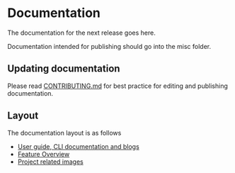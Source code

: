 # Documentation

The documentation for the next release goes here.

Documentation intended for publishing should go into the misc folder.

## Updating documentation
Please read [CONTRIBUTING.md](
https://github.com/vmware/vsphere-storage-for-docker/blob/master/CONTRIBUTING.md) for
best practice for editing and publishing documentation.

## Layout
The documentation layout is as follows
- [User guide, CLI documentation and blogs](https://github.com/vmware/vsphere-storage-for-docker/tree/master/docs/external)
- [Feature Overview](https://github.com/vmware/vsphere-storage-for-docker/tree/master/docs/internal)
- [Project related images](https://github.com/vmware/vsphere-storage-for-docker/tree/master/docs/misc)